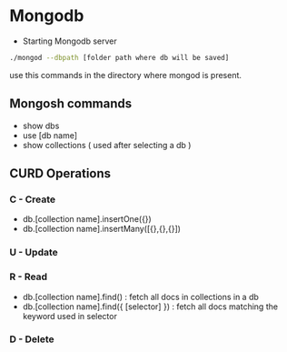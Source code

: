 # Mongodb

* Starting Mongodb server
```sh
./mongod --dbpath [folder path where db will be saved]
```
use this commands in the directory where mongod is present.

## Mongosh commands
* show dbs
* use [db name]
* show collections ( used after selecting a db )


## CURD Operations
### C - Create
* db.[collection name].insertOne({})
* db.[collection name].insertMany([{},{},{}])

### U - Update

### R - Read
* db.[collection name].find() : fetch all docs in collections in a db
* db.[collection name].find({ [selector] }) : fetch all docs matching the keyword used in selector

### D - Delete
